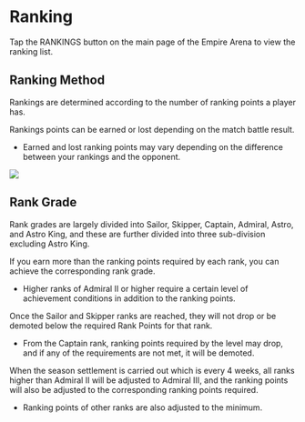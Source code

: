 # Ranking

Tap the RANKINGS button on the main page of the Empire Arena to view the ranking list.<br>


## Ranking Method

Rankings are determined according to the number of ranking points a player has.<br>

Rankings points can be earned or lost depending on the match battle result. 
 - Earned and lost ranking points may vary depending on the difference between your rankings and the opponent.<br>
 
 ![](https://astrokings.s3.ap-northeast-2.amazonaws.com/html/img/help/1500_10.jpg)


## Rank Grade

Rank grades are largely divided into Sailor, Skipper, Captain, Admiral, Astro, and Astro King, and these are further divided into three sub-division excluding Astro King.<br>

If you earn more than the ranking points required by each rank, you can achieve the corresponding rank grade.
 - Higher ranks of Admiral Ⅱ or higher require a certain level of achievement conditions in addition to the ranking points.<br>

Once the Sailor and Skipper ranks are reached, they will not drop or be demoted below the required Rank Points for that rank.
 - From the Captain rank, ranking points required by the level may drop, and if any of the requirements are not met, it will be demoted.<br>

When the season settlement is carried out which is every 4 weeks, all ranks higher than Admiral Ⅱ will be adjusted to Admiral Ⅲ, and the ranking points will also be adjusted to the corresponding ranking points required.
 - Ranking points of other ranks are also adjusted to the minimum.<br>